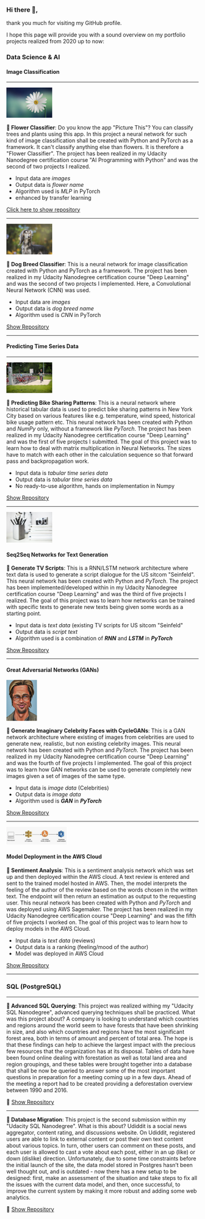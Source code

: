 ### Hi there 👋,

thank you much for visiting my GitHub profile. 

I hope this page will provide you with a sound overview on my portfolio projects realized from 2020 up to now:

### Data Science & AI ###

#### Image Classification ###

---

<img src="marguerite-g29b58e904_640.jpg" alt="Flower Classifier" width="120" alt="(c) Pixabay">

**🌱 Flower Classifier**: Do you know the app "Picture This"? You can classify trees and plants using this app. In this project a neural network for such kind of image classification shall be created with Python and PyTorch as a framework. It can't classify anything else than flowers. It is therefore a "Flower Classifier". The project has been realized in my Udacity Nanodegree certification course "AI Programming with Python" and was the second of two projects I realized. 

- Input data are *images*
- Output data is *flower name*
- Algorithm used is *MLP* in PyTorch
- enhanced by transfer learning

[Click here to show repository](https://github.com/Quirly/udacity-AI-app-flower-classification)

---

<img src="animal-company-g4e15affc2_640.jpg" alt="Flower Classifier" width="120" alt="(c) Pixabay">

**🌱 Dog Breed Classifier**: This is a neural network for image classification created with Python and PyTorch as a framework. The project has been realized in my Udacity Nanodegree certification course "Deep Learning" and was the second of two projects I implemented. Here, a Convolutional Neural Network (CNN) was used.

- Input data are *images*
- Output data is *dog breed name*
- Algorithm used is *CNN* in PyTorch

[Show Repository](https://github.com/Quirly/Udacity_DL_02_DogBreedClassifier)

---

#### Predicting Time Series Data ###

---

<img src="bicycling-g13af7293b_640.jpg" alt="Bike Sharing Net" width="120" alt="(c) Pixabay">

**🌱 Predicting Bike Sharing Patterns**: This is a neural network where historical tabular data is used to predict bike sharing patterns in New York City based on various features like e.g. temperature, wind speed, historical bike usage pattern etc. This neural network has been created with Python and *NumPy* only, without a framework like *PyTorch*. The project has been realized in my Udacity Nanodegree certification course "Deep Learning" and was the first of five projects I submitted. The goal of this project was to learn how to deal with matrix multiplication in Neural Networks. The sizes have to match with each other in the calculation sequence so that forward pass and backpropagation work. 

- Input data is *tabular time series data*
- Output data is *tabular time series data*
- No ready-to-use algorithm, hands on implementation in Numpy

[Show Repository](https://github.com/Quirly/udacity_predicting_bike_sharing_patterns)

---

<img src="pencils-g920c94008_640.jpg" alt="Script Generator" width="120" alt="(c) Pixabay">

#### Seq2Seq Networks for Text Generation ####

**🌱 Generate TV Scripts**: This is a RNN/LSTM network architecture where text data is used to generate a script dialogue for the US sitcom "Seinfeld". This neural network has been created with Python and *PyTorch*. The project has been implemented/developed within in my Udacity Nanodegree certification course "Deep Learning" and was the third of five projects I realized. The goal of this project was to learn how networks can be trained with specific texts to generate new texts being given some words as a starting point. 

- Input data is *text data* (existing TV scripts for US sitcom "Seinfeld"
- Output data is *script text*
- Algorithm used is a combination of ***RNN*** and ***LSTM*** in ***PyTorch***

[Show Repository](https://github.com/Quirly/udacity-AI-DL-RNN_NLP_TV_script_generation)

---

#### Great Adversarial Networks (GANs) ####

<img src="brad-pitt-g7813ac108_640.jpg" alt="Celebrity Generator" width="80" alt="(c) Pixabay">

**🌱 Generate Imaginary Celebrity Faces with CycleGANs**: This is a GAN network architecture where existing of images from celebrities are used to generate new, realistic, but non existing celebrity images. This neural network has been created with Python and *PyTorch*. The project has been realized in my Udacity Nanodegree certification course "Deep Learning" and was the fourth of five projects I implemented. The goal of this project was to learn how GAN networks can be used to generate completely new images given a set of images of the same type. 

- Input data is *image data* (Celebrities)
- Output data is *image data*
- Algorithm used is ***GAN*** in ***PyTorch***

[Show Repository]()

---

<img src="sage.png" alt="Script Generator" width="160" alt="(c) Pixabay">

#### Model Deployment in the AWS Cloud ####

**🌱 Sentiment Analysis**: This is a sentiment analysis network which was set up and then deployed within the AWS cloud. A text review is entered and sent to the trained model hosted in AWS. Then, the model interprets the feeling of the author of the review based on the words chosen in the written text. The endpoint will then return an estimation as output to the requesting user. This neural network has been created with Python and *PyTorch* and was deployed using AWS Sagemaker. The project has been realized in my Udacity Nanodegree certification course "Deep Learning" and was the fifth of five projects I worked on. The goal of this project was to learn how to deploy models in the AWS Cloud. 

- Input data is *text data* (reviews)
- Output data is a ranking (feeling/mood of the author)
- Model was deployed in AWS Cloud

[Show Repository](https://github.com/Quirly/Udacity_DeepLearning_AWS_SentimentAnalysis)

---

### SQL (PostgreSQL) ###

---

**🌱 Advanced SQL Querying**: This project was realized withing my "Udacity SQL Nanodegree", advanced querying techniques shall be practiced. What was this project about? A company is looking to understand which countries and regions around the world seem to have forests that have been shrinking in size, and also which countries and regions have the most significant forest area, both in terms of amount and percent of total area. The hope is that these findings can help to achieve the largest impact with the precious few resources that the organization has at its disposal. Tables of data have been found online dealing with forestation as well as total land area and region groupings, and these tables were brought together into a database that shall be now be queried to answer some of the most important questions in preparation for a meeting coming up in a few days. Ahead of the meeting a report had to be created providing a deforestation overview between 1990 and 2016.

🔭 [Show Repository](https://github.com/Quirly/Udacity_SQL_01_Deforestation)

---

**🌱 Database Migration**: This project is the second submission within my "Udacity SQL Nanodegree". What is this about? Udiddit is a social news aggregator, content rating, and discussions website. On Udiddit, registered users are able to link to external content or post their own text content about various topics. In turn, other users can comment on these posts, and each user is allowed to cast a vote about each post, either in an up (like) or down (dislike) direction. Unfortunately, due to some time constraints before the initial launch of the site, the data model stored in Postgres hasn’t been well thought out, and is outdated - now there has a new setup to be designed: first, make an assessment of the situation and take steps to fix all the issues with the current data model, and then, once successful, to improve the current system by making it more robust and adding some web analytics.

🔭  [Show Repository](https://github.com/Quirly/Udacity_SQL_02_Uddidit_DatabaseSetup)

<!--
**Quirly/Quirly** is a ✨ _special_ ✨ repository because its `README.md` (this file) appears on your GitHub profile.

Here are some ideas to get you started:

- 🔭 I’m currently working on ...
- 🌱 I’m currently learning ...
- 👯 I’m looking to collaborate on ...
- 🤔 I’m looking for help with ...
- 💬 Ask me about ...
- 📫 How to reach me: ...
- 😄 Pronouns: ...
- ⚡ Fun fact: ...
-->


